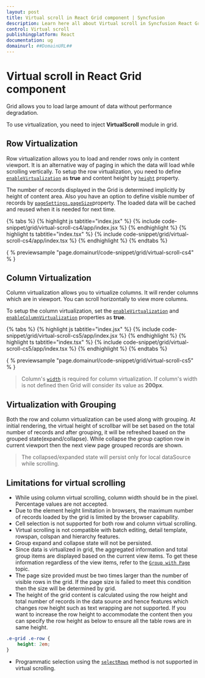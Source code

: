 ```yaml
---
layout: post
title: Virtual scroll in React Grid component | Syncfusion
description: Learn here all about Virtual scroll in Syncfusion React Grid component of Syncfusion Essential JS 2 and more.
control: Virtual scroll 
publishingplatform: React
documentation: ug
domainurl: ##DomainURL##
---
```


# Virtual scroll in React Grid component

Grid allows you to load large amount of data without performance degradation.

To use virtualization, you need to inject **VirtualScroll** module in grid.

## Row Virtualization

Row virtualization allows you to load and render rows only in content viewport.
It is an alternative way of paging in which the data will load while scrolling vertically.
To setup the row virtualization, you need to define
[`enableVirtualization`](https://ej2.syncfusion.com/angular/documentation/api/grid/#enablevirtualization) as **true** and
content height by [`height`](https://ej2.syncfusion.com/angular/documentation/api/grid/#height) property.

The number of records displayed in the Grid is determined implicitly by height of content area. Also you have an option to define visible number of records by [`pageSettings.pageSize`](https://ej2.syncfusion.com/angular/documentation/api/grid/pageSettingsModel/#pagesize)property.
The loaded data will be cached and reused when it is needed for next time.

{% tabs %}
{% highlight js tabtitle="index.jsx" %}
{% include code-snippet/grid/virtual-scroll-cs4/app/index.jsx %}
{% endhighlight %}
{% highlight ts tabtitle="index.tsx" %}
{% include code-snippet/grid/virtual-scroll-cs4/app/index.tsx %}
{% endhighlight %}
{% endtabs %}

{ % previewsample "page.domainurl/code-snippet/grid/virtual-scroll-cs4" % }

## Column Virtualization

Column virtualization allows you to virtualize columns. It will render columns which are in viewport.
You can scroll horizontally to view more columns.

To setup the column virtualization, set the [`enableVirtualization`](https://ej2.syncfusion.com/angular/documentation/api/grid/#enablevirtualization) and [`enableColumnVirtualization`](https://ej2.syncfusion.com/angular/documentation/api/grid/#enablecolumnvirtualization) properties as **true**.

{% tabs %}
{% highlight js tabtitle="index.jsx" %}
{% include code-snippet/grid/virtual-scroll-cs5/app/index.jsx %}
{% endhighlight %}
{% highlight ts tabtitle="index.tsx" %}
{% include code-snippet/grid/virtual-scroll-cs5/app/index.tsx %}
{% endhighlight %}
{% endtabs %}

{ % previewsample "page.domainurl/code-snippet/grid/virtual-scroll-cs5" % }

> Column's [`width`](https://ej2.syncfusion.com/angular/documentation/api/grid/column/#width) is required for column virtualization.
If column's width is not defined then Grid will consider its value as **200px**.

## Virtualization with Grouping

Both the row and column virtualization can be used along with grouping. At initial rendering, the virtual height of scrollbar will be set based on the total number of records and after grouping, it will be refreshed based on the grouped state(expand/collapse). While collapse the group caption row in current viewport then the next view page grouped records are shown.

> The collapsed/expanded state will persist only for local dataSource while scrolling.

## Limitations for virtual scrolling

* While using column virtual scrolling, column width should be in the pixel. Percentage values are not accepted.
* Due to the element height limitation in browsers, the maximum number of records loaded by the grid is limited by the browser capability.
* Cell selection is not supported for both row and column virtual scrolling.
* Virtual scrolling is not compatible with batch editing, detail template, rowspan, colspan and hierarchy features.
* Group expand and collapse state will not be persisted.
* Since data is virtualized in grid, the aggregated information and total group items are displayed based on the current view items. To get these information regardless of the view items, refer to the [`Group with Page`](./grouping/#group-with-paging) topic.
* The page size provided must be two times larger than the number of visible rows in the grid.
If the page size is failed to meet this condition then the size will be determined by grid.
* The height of the grid content is calculated using the row height and
total number of records in the data source and hence features which changes row height such as text wrapping are not supported.
If you want to increase the row height to accommodate the content then
you can specify the row height as below to ensure all the table rows are in same height.

```css
.e-grid .e-row {
    height: 2em;
}
```

* Programmatic selection using the [`selectRows`](https://ej2.syncfusion.com/angular/documentation/api/grid/#selectrows) method is not supported in virtual scrolling.